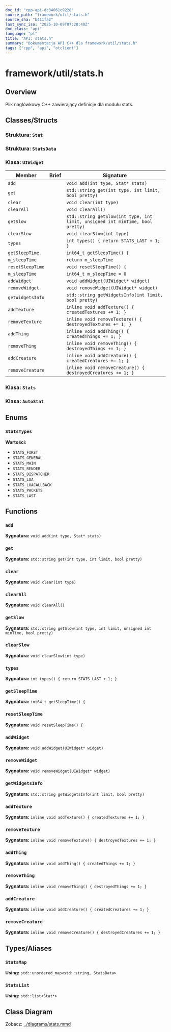 ```yaml
---
doc_id: "cpp-api-dc34061c9228"
source_path: "framework/util/stats.h"
source_sha: "b411fa2"
last_sync_iso: "2025-10-09T07:28:40Z"
doc_class: "api"
language: "pl"
title: "API: stats.h"
summary: "Dokumentacja API C++ dla framework/util/stats.h"
tags: ["cpp", "api", "otclient"]
---
```


# framework/util/stats.h

## Overview

Plik nagłówkowy C++ zawierający definicje dla modułu stats.

## Classes/Structs

### Struktura: `Stat`

### Struktura: `StatsData`

### Klasa: `UIWidget`

| Member | Brief | Signature |
|--------|-------|-----------|
| `add` |  | `void add(int type, Stat* stats)` |
| `get` |  | `std::string get(int type, int limit, bool pretty)` |
| `clear` |  | `void clear(int type)` |
| `clearAll` |  | `void clearAll()` |
| `getSlow` |  | `std::string getSlow(int type, int limit, unsigned int minTime, bool pretty)` |
| `clearSlow` |  | `void clearSlow(int type)` |
| `types` |  | `int types() { return STATS_LAST + 1; }` |
| `getSleepTime` |  | `int64_t getSleepTime() {` |
| `m_sleepTime` |  | `return m_sleepTime` |
| `resetSleepTime` |  | `void resetSleepTime() {` |
| `m_sleepTime` |  | `int64_t m_sleepTime = 0` |
| `addWidget` |  | `void addWidget(UIWidget* widget)` |
| `removeWidget` |  | `void removeWidget(UIWidget* widget)` |
| `getWidgetsInfo` |  | `std::string getWidgetsInfo(int limit, bool pretty)` |
| `addTexture` |  | `inline void addTexture() { createdTextures += 1; }` |
| `removeTexture` |  | `inline void removeTexture() { destroyedTextures += 1; }` |
| `addThing` |  | `inline void addThing() { createdThings += 1; }` |
| `removeThing` |  | `inline void removeThing() { destroyedThings += 1; }` |
| `addCreature` |  | `inline void addCreature() { createdCreatures += 1; }` |
| `removeCreature` |  | `inline void removeCreature() { destroyedCreatures += 1; }` |

### Klasa: `Stats`

### Klasa: `AutoStat`

## Enums

### `StatsTypes`

**Wartości:**

- `STATS_FIRST`
- `STATS_GENERAL`
- `STATS_MAIN`
- `STATS_RENDER`
- `STATS_DISPATCHER`
- `STATS_LUA`
- `STATS_LUACALLBACK`
- `STATS_PACKETS`
- `STATS_LAST`

## Functions

### `add`

**Sygnatura:** `void add(int type, Stat* stats)`

### `get`

**Sygnatura:** `std::string get(int type, int limit, bool pretty)`

### `clear`

**Sygnatura:** `void clear(int type)`

### `clearAll`

**Sygnatura:** `void clearAll()`

### `getSlow`

**Sygnatura:** `std::string getSlow(int type, int limit, unsigned int minTime, bool pretty)`

### `clearSlow`

**Sygnatura:** `void clearSlow(int type)`

### `types`

**Sygnatura:** `int types() { return STATS_LAST + 1; }`

### `getSleepTime`

**Sygnatura:** `int64_t getSleepTime() {`

### `resetSleepTime`

**Sygnatura:** `void resetSleepTime() {`

### `addWidget`

**Sygnatura:** `void addWidget(UIWidget* widget)`

### `removeWidget`

**Sygnatura:** `void removeWidget(UIWidget* widget)`

### `getWidgetsInfo`

**Sygnatura:** `std::string getWidgetsInfo(int limit, bool pretty)`

### `addTexture`

**Sygnatura:** `inline void addTexture() { createdTextures += 1; }`

### `removeTexture`

**Sygnatura:** `inline void removeTexture() { destroyedTextures += 1; }`

### `addThing`

**Sygnatura:** `inline void addThing() { createdThings += 1; }`

### `removeThing`

**Sygnatura:** `inline void removeThing() { destroyedThings += 1; }`

### `addCreature`

**Sygnatura:** `inline void addCreature() { createdCreatures += 1; }`

### `removeCreature`

**Sygnatura:** `inline void removeCreature() { destroyedCreatures += 1; }`

## Types/Aliases

### `StatsMap`

**Using:** `std::unordered_map<std::string, StatsData>`

### `StatsList`

**Using:** `std::list<Stat*>`

## Class Diagram

Zobacz: [../diagrams/stats.mmd](../diagrams/stats.mmd)

